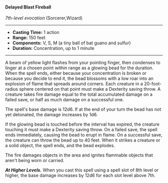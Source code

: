 #### Delayed Blast Fireball
*7th-level evocation* (Sorcerer,Wizard)
___
- **Casting Time:** 1 action
- **Range:** 150 feet
- **Components:** V, S, M (a tiny ball of bat guano and sulfur)
- **Duration:** Concentration, up to 1 minute
---
A beam of yellow light flashes from your pointing finger, then condenses to linger at a chosen point within range as a glowing bead for the duration. When the spell ends, either because your concentration is broken or because you decide to end it, the bead blossoms with a low roar into an explosion of flame that spreads around corners. Each creature in a 20-foot-radius sphere centered on that point must make a Dexterity saving throw. A creature takes fire damage equal to the total accumulated damage on a failed save, or half as much damage on a successful one.

The spell's base damage is 12d6. If at the end of your turn the bead has not yet detonated, the damage increases by 1d6.

If the glowing bead is touched before the interval has expired, the creature touching it must make a Dexterity saving throw. On a failed save, the spell ends immediately, causing the bead to erupt in flame. On a successful save, the creature can throw the bead up to 40 feet. When it strikes a creature or a solid object, the spell ends, and the bead explodes.

The fire damages objects in the area and ignites flammable objects that aren't being worn or carried.

***At Higher Levels.*** When you cast this spell using a spell slot of 8th level or higher, the base damage increases by 12d6 for each slot level above 7th.